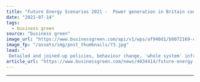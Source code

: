 ```yaml
---
title: "Future Energy Scenarios 2021 -  Power generation in Britain could be emissions net negative by 2034"
date: "2021-07-14"
tags: 
  - business green
source: "business green"
image_url: "https://www.businessgreen.com/api/v1/wps/af940d1/b6072169-c277-4a6f-b693-6486e5feb6a5/4/pylon-350x250-185x114.jpg"
image_fp: "/assets/img/post_thumbnails/73.jpg"
lead: "
 Detailed and joined-up policies, behaviour change, 'whole system' infrastructure investment, and holistic energy market reform are all critical to achieving net zero emissions, report warns ..."
article_url: "https://www.businessgreen.com/news/4034414/future-energy-scenarios-2021-power-generation-britain-emissions-net-negative-2034"
---
```


---
